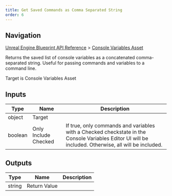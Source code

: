 ```yaml
---
title: Get Saved Commands as Comma Separated String
order: 6
---
```

## Navigation

[Unreal Engine Blueprint API Reference](https://dev.epicgames.com/documentation/en-us/unreal-engine/BlueprintAPI) > [Console Variables Asset](https://dev.epicgames.com/documentation/en-us/unreal-engine/BlueprintAPI/ConsoleVariablesAsset)

Returns the saved list of console variables as a concatenated comma-separated string. Useful for passing commands and variables to a command line.

Target is Console Variables Asset

## Inputs

| Type | Name | Description |
| --- | --- | --- |
| object | Target |  |
| boolean | Only Include Checked | If true, only commands and variables with a Checked checkstate in the Console Variables Editor UI will be included. Otherwise, all will be included. |

## Outputs

| Type | Name | Description |
| --- | --- | --- |
| string | Return Value |  |
